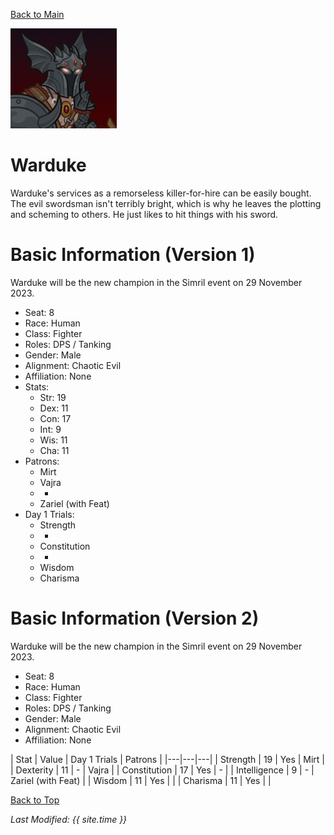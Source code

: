 [Back to Main](index.md)


![Profile Picture](archive/images/portrait_warduke.png)

# Warduke

Warduke's services as a remorseless killer-for-hire can be easily bought. The evil swordsman isn't terribly bright, which is why he leaves the plotting and scheming to others. He just likes to hit things with his sword.

# Basic Information (Version 1)

Warduke will be the new champion in the Simril event on 29 November 2023.

* Seat: 8
* Race: Human
* Class: Fighter
* Roles: DPS / Tanking
* Gender: Male
* Alignment: Chaotic Evil
* Affiliation: None
* Stats:
  * Str: 19
  * Dex: 11
  * Con: 17
  * Int: 9
  * Wis: 11
  * Cha: 11
* Patrons:
  * Mirt
  * Vajra
  * -
  * Zariel (with Feat)
* Day 1 Trials:
  * Strength
  * -
  * Constitution
  * -
  * Wisdom
  * Charisma

# Basic Information (Version 2)

Warduke will be the new champion in the Simril event on 29 November 2023.

* Seat: 8
* Race: Human
* Class: Fighter
* Roles: DPS / Tanking
* Gender: Male
* Alignment: Chaotic Evil
* Affiliation: None

| Stat | Value | Day 1 Trials | Patrons |
|---|---|---|
| Strength | 19 | Yes | Mirt |
| Dexterity | 11 | - | Vajra |
| Constitution | 17 | Yes | - |
| Intelligence | 9 | - | Zariel (with Feat) |
| Wisdom | 11 | Yes | |
| Charisma | 11 | Yes | |

[Back to Top](#top)

*Last Modified: {{ site.time }}*